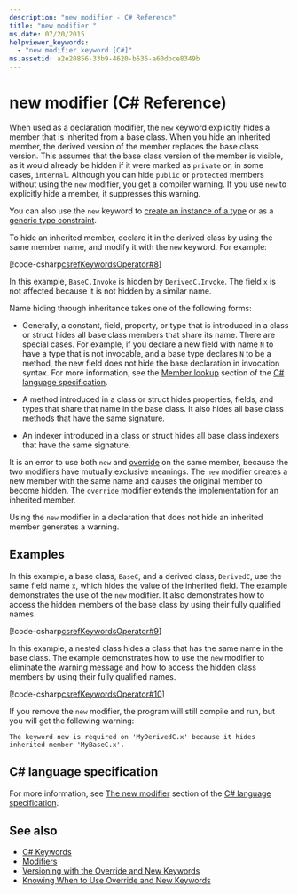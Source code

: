 ```yaml
---
description: "new modifier - C# Reference"
title: "new modifier "
ms.date: 07/20/2015
helpviewer_keywords: 
  - "new modifier keyword [C#]"
ms.assetid: a2e20856-33b9-4620-b535-a60dbce8349b
---
```

# new modifier (C# Reference)

When used as a declaration modifier, the `new` keyword explicitly hides a member that is inherited from a base class. When you hide an inherited member, the derived version of the member replaces the base class version. This assumes that the base class version of the member is visible, as it would already be hidden if it were marked as `private` or, in some cases, `internal`. Although you can hide `public` or `protected` members without using the `new` modifier, you get a compiler warning. If you use `new` to explicitly hide a member, it suppresses this warning.

You can also use the `new` keyword to [create an instance of a type](../operators/new-operator.md) or as a [generic type constraint](./new-constraint.md).

To hide an inherited member, declare it in the derived class by using the same member name, and modify it with the `new` keyword. For example:

[!code-csharp[csrefKeywordsOperator#8](~/samples/snippets/csharp/VS_Snippets_VBCSharp/csrefKeywordsOperator/CS/csrefKeywordsOperators.cs#8)]

In this example, `BaseC.Invoke` is hidden by `DerivedC.Invoke`. The field `x` is not affected because it is not hidden by a similar name.

Name hiding through inheritance takes one of the following forms:

- Generally, a constant, field, property, or type that is introduced in a class or struct hides all base class members that share its name. There are special cases. For example, if you declare a new field with name `N` to have a type that is not invocable, and a base type declares `N` to be a method, the new field does not hide the base declaration in invocation syntax. For more information, see the [Member lookup](~/_csharpstandard/standard/expressions.md#125-member-lookup) section of the [C# language specification](~/_csharpstandard/standard/README.md).

- A method introduced in a class or struct hides properties, fields, and types that share that name in the base class. It also hides all base class methods that have the same signature.

- An indexer introduced in a class or struct hides all base class indexers that have the same signature.

It is an error to use both `new` and [override](override.md) on the same member, because the two modifiers have mutually exclusive meanings. The `new` modifier creates a new member with the same name and causes the original member to become hidden. The `override` modifier extends the implementation for an inherited member.

Using the `new` modifier in a declaration that does not hide an inherited member generates a warning.

## Examples

In this example, a base class, `BaseC`, and a derived class, `DerivedC`, use the same field name `x`, which hides the value of the inherited field. The example demonstrates the use of the `new` modifier. It also demonstrates how to access the hidden members of the base class by using their fully qualified names.

[!code-csharp[csrefKeywordsOperator#9](~/samples/snippets/csharp/VS_Snippets_VBCSharp/csrefKeywordsOperator/CS/csrefKeywordsOperators.cs#9)]

In this example, a nested class hides a class that has the same name in the base class. The example demonstrates how to use the `new` modifier to eliminate the warning message and how to access the hidden class members by using their fully qualified names.

[!code-csharp[csrefKeywordsOperator#10](~/samples/snippets/csharp/VS_Snippets_VBCSharp/csrefKeywordsOperator/CS/csrefKeywordsOperators.cs#10)]

If you remove the `new` modifier, the program will still compile and run, but you will get the following warning:

```text
The keyword new is required on 'MyDerivedC.x' because it hides inherited member 'MyBaseC.x'.
```

## C# language specification

For more information, see [The new modifier](~/_csharpstandard/standard/classes.md#1535-the-new-modifier) section of the [C# language specification](~/_csharpstandard/standard/README.md).

## See also

- [C# Keywords](index.md)
- [Modifiers](index.md)
- [Versioning with the Override and New Keywords](../../programming-guide/classes-and-structs/versioning-with-the-override-and-new-keywords.md)
- [Knowing When to Use Override and New Keywords](../../programming-guide/classes-and-structs/knowing-when-to-use-override-and-new-keywords.md)
